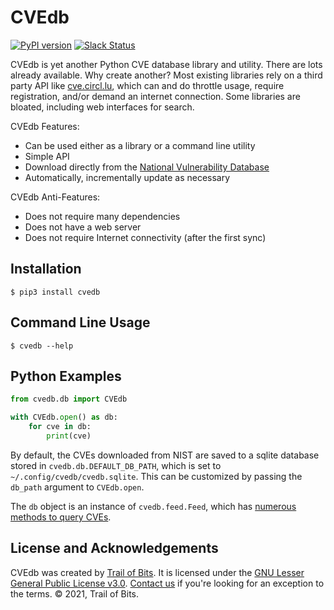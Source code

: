 # CVEdb

[![PyPI version](https://badge.fury.io/py/cvedb.svg)](https://badge.fury.io/py/cvedb)
[![Slack Status](https://empireslacking.herokuapp.com/badge.svg)](https://empireslacking.herokuapp.com)

CVEdb is yet another Python CVE database library and utility. There are lots already available. Why create another?
Most existing libraries rely on a third party API like [cve.circl.lu](https://cve.circl.lu/), which can and do
throttle usage, require registration, and/or demand an internet connection. Some libraries are bloated, including web
interfaces for search.

CVEdb Features:
* Can be used either as a library or a command line utility
* Simple API
* Download directly from the [National Vulnerability Database](https://nvd.nist.gov/vuln/data-feeds)
* Automatically, incrementally update as necessary

CVEdb Anti-Features:
* Does not require many dependencies
* Does not have a web server
* Does not require Internet connectivity (after the first sync)

## Installation

```console
$ pip3 install cvedb
```

## Command Line Usage

```console
$ cvedb --help
```

## Python Examples

```python
from cvedb.db import CVEdb

with CVEdb.open() as db:
    for cve in db:
        print(cve)
```

By default, the CVEs downloaded from NIST are saved to a sqlite database stored in `cvedb.db.DEFAULT_DB_PATH`, which is
set to `~/.config/cvedb/cvedb.sqlite`. This can be customized by passing the `db_path` argument to `CVEdb.open`.

The `db` object is an instance of `cvedb.feed.Feed`, which has
[numerous methods to query CVEs](https://github.com/trailofbits/graphtage/blob/master/graphtage/printer.py).

## License and Acknowledgements

CVEdb was created by [Trail of Bits](https://www.trailofbits.com/).
It is licensed under the [GNU Lesser General Public License v3.0](LICENSE).
[Contact us](mailto:opensource@trailofbits.com) if you're looking for an exception to the terms.
© 2021, Trail of Bits.
